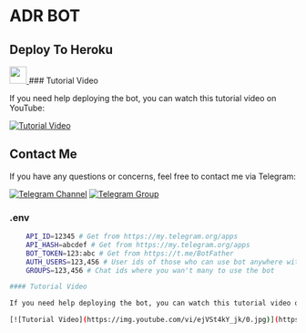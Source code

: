 # ADR BOT

## Deploy To Heroku

<a href="https://heroku.com/deploy?template=https://github.com/Adrenalinators/TXTLeechBot">
     <img height="30px" src="https://img.shields.io/badge/Deploy%20To%20Heroku-blueviolet?style=for-the-badge&logo=heroku">
  </a>
### Tutorial Video

If you need help deploying the bot, you can watch this tutorial video on YouTube:

[![Tutorial Video](https://img.shields.io/badge/Watch-Tutorial%20-red.svg?logo=youtube)](https://youtu.be/ejVSt4kY_jk)
## Contact Me

If you have any questions or concerns, feel free to contact me via Telegram:

[![Telegram Channel](https://img.shields.io/badge/Join-Telegram%20Channel-red.svg?logo=Telegram)](https://telegram.dog/Adrenalinators)
[![Telegram Group](https://img.shields.io/badge/Join-Telegram%20Group-blue.svg?logo=telegram)](https://telegram.dog/Adrenalinators)

### .env
```sh
    API_ID=12345 # Get from https://my.telegram.org/apps
    API_HASH=abcdef # Get from https://my.telegram.org/apps
    BOT_TOKEN=123:abc # Get from https://t.me/BotFather
    AUTH_USERS=123,456 # User ids of those who can use bot anywhere without limit
    GROUPS=123,456 # Chat ids where you wan't many to use the bot

#### Tutorial Video

If you need help deploying the bot, you can watch this tutorial video on YouTube:

[![Tutorial Video](https://img.youtube.com/vi/ejVSt4kY_jk/0.jpg)](https://www.youtube.com/watch?v=ejVSt4kY_jk)